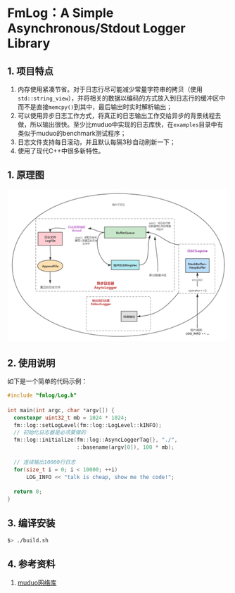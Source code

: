 # FmLog：A Simple Asynchronous/Stdout Logger Library

## 1. 项目特点

1. 内存使用紧凑节省。对于日志行尽可能减少常量字符串的拷贝（使用`std::string_view`），并将相关的数据以编码的方式放入到日志行的缓冲区中而不是直接`memcpy()`到其中，最后输出时实时解析输出；
2. 可以使用异步日志工作方式，将真正的日志输出工作交给异步的背景线程去做，所以输出很快。至少比muduo中实现的日志库快，在`examples`目录中有类似于muduo的benchmark测试程序；
3. 日志文件支持每日滚动，并且默认每隔3秒自动刷新一下；
4. 使用了现代C++中很多新特性。



## 1. 原理图

![日志库](docs/image/日志库.png)

## 2. 使用说明

如下是一个简单的代码示例：

```cpp
#include "fmlog/Log.h"

int main(int argc, char *argv[]) {
  constexpr uint32_t mb = 1024 * 1024;
  fm::log::setLogLevel(fm::log::LogLevel::kINFO);
  // 初始化日志器是必须要做的
  fm::log::initialize(fm::log::AsyncLoggerTag{}, "./", 
                      ::basename(argv[0]), 100 * mb);

  // 连续输出10000行日志
  for(size_t i = 0; i < 10000; ++i)
      LOG_INFO << "talk is cheap, show me the code!";
    
  return 0;
}
```



## 3. 编译安装

```bash
$> ./build.sh
```



## 4. 参考资料

1. [muduo网络库](https://github.com/chenshuo/muduo)

